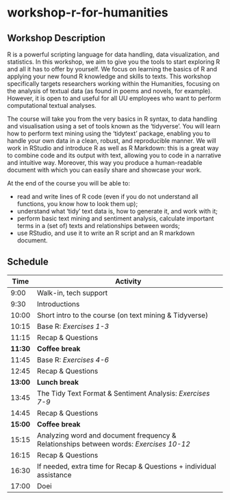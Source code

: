 # workshop-r-for-humanities

## Workshop Description

R is a powerful scripting language for data handling, data visualization, and statistics. In this workshop, we aim to give you the tools to start exploring R and all it has to offer by yourself. We focus on learning the basics of R and applying your new found R knowledge and skills to texts. This workshop specifically targets researchers working within the Humanities, focusing on the analysis of textual data (as found in poems and novels, for example). However, it is open to and useful for all UU employees who want to perform computational textual analyses.

The course will take you from the very basics in R syntax, to data handling and visualisation using a set of tools known as the ‘tidyverse’. You will learn how to perform text mining using the ‘tidytext’ package, enabling you to handle your own data in a clean, robust, and reproducible manner. We will work in RStudio and introduce R as well as R Markdown: this is a great way to combine code and its output with text, allowing you to code in a narrative and intuitive way. Moreover, this way you produce a human-readable document with which you can easily share and showcase your work.

At the end of the course you will be able to:

- read and write lines of R code (even if you do not understand all functions, you know how to look them up);
- understand what ‘tidy’ text data is, how to generate it, and work with it;
- perform basic text mining and sentiment analysis, calculate important terms in a (set of) texts and relationships between words;
- use RStudio, and use it to write an R script and an R markdown document.

## Schedule

| Time | Activity |
| --- | --- |
| 9:00 | Walk-in, tech support |
| 9:30 | Introductions |
| 10:00 | Short intro to the course (on text mining & Tidyverse) |
| 10:15 | Base R: _Exercises 1-3_ |
| 11:15 | Recap & Questions |
| **11:30** | **Coffee break** |
| 11:45 | Base R: _Exercises 4-6_ |
| 12:45 | Recap & Questions |
| **13:00** | **Lunch break** |
| 13:45 | The Tidy Text Format & Sentiment Analysis: _Exercises 7-9_ |
| 14:45 | Recap & Questions |
| **15:00** | **Coffee break** |
| 15:15 | Analyzing word and document frequency & Relationships between words: _Exercises 10-12_ |
| 16:15 | Recap & Questions |
| 16:30 | If needed, extra time for Recap & Questions + individual assistance |
| 17:00 | Doei |